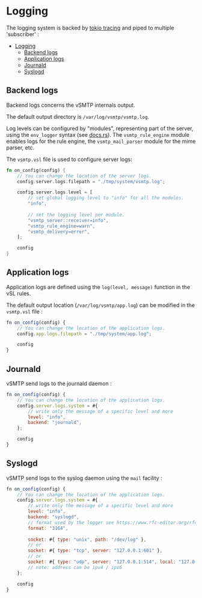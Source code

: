 # Logging

The logging system is backed by [tokio tracing](https://crates.io/crates/tracing) and piped to multiple 'subscriber' :

- [Logging](#logging)
  - [Backend logs](#backend-logs)
  - [Application logs](#application-logs)
  - [Journald](#journald)
  - [Syslogd](#syslogd)

## Backend logs

Backend logs concerns the vSMTP internals output.

The default output directory is `/var/log/vsmtp/vsmtp.log`.

Log levels can be configured by "modules", representing part of the server, using the `env_logger` syntax (see [docs.rs](https://docs.rs/tracing-subscriber/0.3.15/tracing_subscriber/struct.EnvFilter.html)).
The `vsmtp_rule_engine` module enables logs for the rule engine, the `vsmtp_mail_parser` module for the mime parser, etc.

The `vsmtp.vsl` file is used to configure server logs:

```rust
fn on_config(config) {
    // You can change the location of the server logs.
    config.server.logs.filepath = "./tmp/system/vsmtp.log";

    config.server.logs.level = [
        // set global logging level to "info" for all the modules.
        "info",
    
        // set the logging level per module.
        "vsmtp_server::receiver=info",
        "vsmtp_rule_engine=warn",
        "vsmtp_delivery=error",
    ];

    config
}

```

## Application logs

Application logs are defined using the `log(level, message)` function in the vSL rules.

The default output location (`/var/log/vsmtp/app.log`) can be modified in the `vsmtp.vsl` file :

```js
fn on_config(config) {
    // You can change the location of the application logs.
    config.app.logs.filepath = "./tmp/system/app.log";

    config
}
```


## Journald

vSMTP send logs to the journald daemon :

```js
fn on_config(config) {
    // You can change the location of the application logs.
    config.server.logs.system = #{
        // write only the message of a specific level and more
        level: "info",
        backend: "journald",
    };

    config
}

```


## Syslogd

vSMTP send logs to the syslog daemon using the `mail` facility :

```js
fn on_config(config) {
    // You can change the location of the application logs.
    config.server.logs.system = #{
        // write only the message of a specific level and more
        level: "info",
        backend: "syslogd",
        // format used by the logger see https://www.rfc-editor.org/rfc/rfc3164 and https://www.rfc-editor.org/rfc/rfc5424
        format: "3164",
    
        socket: #{ type: "unix", path: "/dev/log" },
        // or
        socket: #{ type: "tcp", server: "127.0.0.1:601" },
        // or
        socket: #{ type: "udp", server: "127.0.0.1:514", local: "127.0.0.1:0" },
        // note: address can be ipv4 / ipv6
    };

    config
}
```
